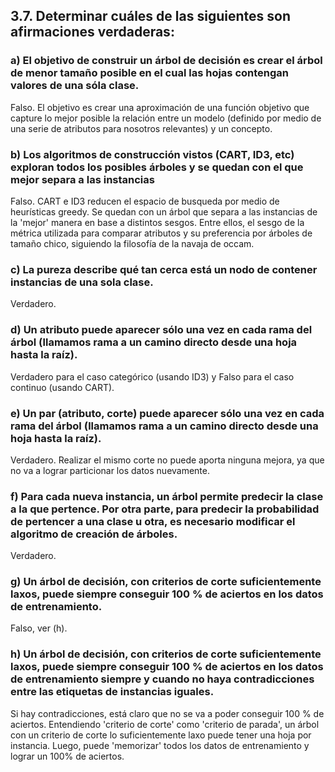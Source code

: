 ## 3.7. Determinar cuáles de las siguientes son afirmaciones verdaderas:

### a) El objetivo de construir un árbol de decisión es crear el árbol de menor tamaño posible en el cual las hojas contengan valores de una sóla clase.

Falso. El objetivo es crear una aproximación de una función objetivo que capture lo mejor posible la relación entre un modelo (definido por medio de una serie de atributos para nosotros relevantes) y un concepto. 

### b) Los algoritmos de construcción vistos (CART, ID3, etc) exploran todos los posibles árboles y se quedan con el que mejor separa a las instancias

Falso. CART e ID3 reducen el espacio de busqueda por medio de heurísticas greedy. Se quedan con un árbol que separa a las instancias de la 'mejor' manera en base a distintos sesgos. Entre ellos, el sesgo de la métrica utilizada para comparar atributos y su preferencia por árboles de tamaño chico, siguiendo la filosofía de la navaja de occam.

### c) La pureza describe qué tan cerca está un nodo de contener instancias de una sola clase.

Verdadero.

### d) Un atributo puede aparecer sólo una vez en cada rama del árbol (llamamos rama a un camino directo desde una hoja hasta la raíz).

Verdadero para el caso categórico (usando ID3) y Falso para el caso continuo (usando CART).

### e) Un par (atributo, corte) puede aparecer sólo una vez en cada rama del árbol (llamamos rama a un camino directo desde una hoja hasta la raíz).

Verdadero. Realizar el mismo corte no puede aporta ninguna mejora, ya que no va a lograr particionar los datos nuevamente. 

### f) Para cada nueva instancia, un árbol permite predecir la clase a la que pertence. Por otra parte, para predecir la probabilidad de pertencer a una clase u otra, es necesario modificar el algoritmo de creación de árboles.

Verdadero. 

### g) Un árbol de decisión, con criterios de corte suficientemente laxos, puede siempre conseguir 100 % de aciertos en los datos de entrenamiento.

Falso, ver (h).

### h) Un árbol de decisión, con criterios de corte suficientemente laxos, puede siempre conseguir 100 % de aciertos en los datos de entrenamiento siempre y cuando no haya contradicciones entre las etiquetas de instancias iguales.

Si hay contradicciones, está claro que no se va a poder conseguir 100 % de aciertos. Entendiendo 'criterio de corte' como 'criterio de parada', un árbol con un criterio de corte lo suficientemente laxo puede tener una hoja por instancia. Luego, puede 'memorizar' todos los datos de entrenamiento y lograr un 100% de aciertos.
